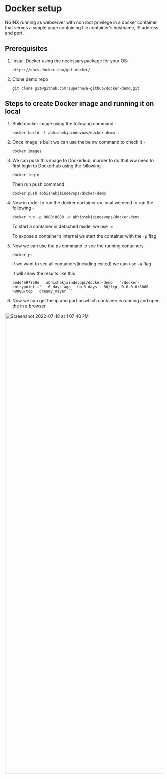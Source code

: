 # Docker setup
NGINX running as webserver with non root privilege in a docker container that serves a simple page containing the container's hostname, IP address and port.

## Prerequisites

1. Install Docker using the necessary package for your OS:
   
   ```https://docs.docker.com/get-docker/```

2. Clone demo repo
   
   ```git clone git@github.com:supernova-github/docker-demo.git```

## Steps to create Docker image and running it on local

1. Build docker image using the following command -
   
   ```docker build -t abhishekjaindevops/docker-demo .```

2. Once image is built we can use the below command to check it -
   
   ```docker images```

3. We can push this image to Dockerhub, inorder to do that ww need to first login to Dockerhub using the following -
   
   ```docker login```

   Then run push command 
    
   ```docker push abhishekjaindevops/docker-demo```

4. Now in order to run the docker container on local we need to run the following -
    
   ```docker run -p 8080:8080 -d abhishekjaindevops/docker-demo```

   To start a container in detached mode, we use ```-d```

   To expose a container’s internal we start the container with the ```-p``` flag

5. Now we can use the ps command to see the running containers
   
   ```docker ps```

   if we want to see all containers(including exited) we can use ```-a``` flag

   It will show the results like this

   ```CONTAINER ID   IMAGE                            COMMAND                  CREATED      STATUS      PORTS                            NAMES
   aedd4e97850e   abhishekjaindevops/docker-demo   "/docker-entrypoint.…"   6 days ago   Up 6 days   80/tcp, 0.0.0.0:8080->8080/tcp   dreamy_mayer```

6. Now we can get the ip and port on which container is running and open the in a browser.

<img width="1477" alt="Screenshot 2022-07-18 at 1 07 40 PM" src="https://user-images.githubusercontent.com/102737937/179466618-9c35d404-206f-4273-bab1-693b85c3f2b1.png">


   
